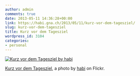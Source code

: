 ```yaml
---
author: admin
comments: true
date: 2013-05-11 14:36:28+00:00
link: https://habi.gna.ch/2013/05/11/kurz-vor-dem-tagesziel/
slug: kurz-vor-dem-tagesziel
title: Kurz vor dem Tagesziel
wordpress_id: 3104
categories:
- personal
---
```



[![Kurz vor dem Tagesziel by habi](https://static.flickr.com/7401/8729008282_7420423d62.jpg)](https://www.flickr.com/photos/habi/8729008282/)  

[Kurz vor dem Tagesziel](https://www.flickr.com/photos/habi/8729008282/), a photo by [habi](https://www.flickr.com/photos/habi/) on Flickr.
